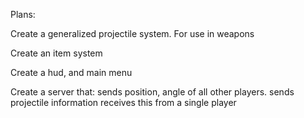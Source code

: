 Plans:

Create a generalized projectile system. For use in weapons

Create an item system

Create a hud, and main menu

Create a server that:
    sends position, angle of all other players.
    sends projectile information
    receives this from a single player
